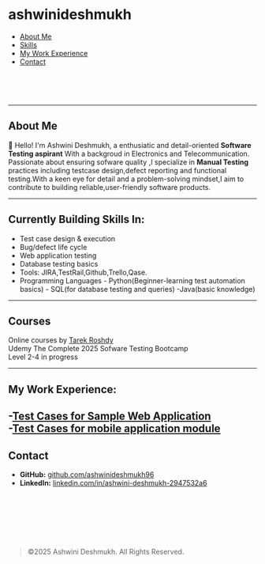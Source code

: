 # ashwinideshmukh
- [About Me](#about-me)
- [Skills](#currently-building-skills-in)
- [My Work Experience](#my-work-experience)
- [Contact](#contact)

<br><br><br>










---

## About Me

👋 Hello! I'm Ashwini Deshmukh, a enthusiatic and detail-oriented **Software Testing aspirant** With a backgroud in Electronics and Telecommunication. Passionate about ensuring sofware quality ,I specialize in **Manual Testing** practices including testcase design,defect reporting and functional testing.With a keen eye for detail and a problem-solving mindset,I aim to contribute to building reliable,user-friendly software products.




---

## Currently Building Skills In:
- Test case design & execution
- Bug/defect life cycle
- Web application testing
- Database testing basics
- Tools: JIRA,TestRail,Github,Trello,Qase.
- Programming Languages - Python(Beginner-learning test automation basics)
                        - SQL(for database testing and queries)
                        -Java(basic knowledge)

---
## Courses
Online courses by [Tarek Roshdy](https://www.udemy.com/course-dashboard-redirect/?course_id=2125112)  
Udemy The Complete 2025 Sofware Testing Bootcamp  
Level 2-4 in progress





---
## My Work Experience:
-[Test Cases for Sample Web Application](https://docs.google.com/spreadsheets/d/1a5xQq0nIVINQE9onwENJGXSXHiRQQOFpeOkFP2ybk0s/edit?usp=sharing)   
-[Test Cases for mobile application module](https://jumpshare.com/s/86HnL7M2lVJlQRaV7QUd)
---

## Contact

-   **GitHub:** [github.com/ashwinideshmukh96](https://github.com/ashwinideshmukh96)
-   **LinkedIn:** [linkedin.com/in/ashwini-deshmukh-2947532a6](https://linkedin.com/in/)

<br><br><br>
---

> ©2025 Ashwini Deshmukh. All Rights Reserved.

